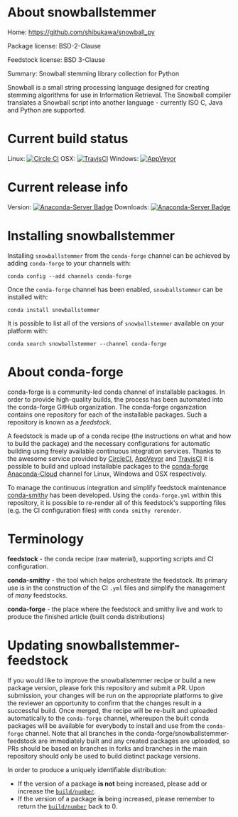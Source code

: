 About snowballstemmer
=====================

Home: https://github.com/shibukawa/snowball_py

Package license: BSD-2-Clause

Feedstock license: BSD 3-Clause

Summary: Snowball stemming library collection for Python

Snowball is a small string processing language designed for creating
stemming algorithms for use in Information Retrieval. The Snowball
compiler translates a Snowball script into another language - currently
ISO C, Java and Python are supported.


Current build status
====================

Linux: [![Circle CI](https://circleci.com/gh/conda-forge/snowballstemmer-feedstock.svg?style=shield)](https://circleci.com/gh/conda-forge/snowballstemmer-feedstock)
OSX: [![TravisCI](https://travis-ci.org/conda-forge/snowballstemmer-feedstock.svg?branch=master)](https://travis-ci.org/conda-forge/snowballstemmer-feedstock)
Windows: [![AppVeyor](https://ci.appveyor.com/api/projects/status/github/conda-forge/snowballstemmer-feedstock?svg=True)](https://ci.appveyor.com/project/conda-forge/snowballstemmer-feedstock/branch/master)

Current release info
====================
Version: [![Anaconda-Server Badge](https://anaconda.org/conda-forge/snowballstemmer/badges/version.svg)](https://anaconda.org/conda-forge/snowballstemmer)
Downloads: [![Anaconda-Server Badge](https://anaconda.org/conda-forge/snowballstemmer/badges/downloads.svg)](https://anaconda.org/conda-forge/snowballstemmer)

Installing snowballstemmer
==========================

Installing `snowballstemmer` from the `conda-forge` channel can be achieved by adding `conda-forge` to your channels with:

```
conda config --add channels conda-forge
```

Once the `conda-forge` channel has been enabled, `snowballstemmer` can be installed with:

```
conda install snowballstemmer
```

It is possible to list all of the versions of `snowballstemmer` available on your platform with:

```
conda search snowballstemmer --channel conda-forge
```


About conda-forge
=================

conda-forge is a community-led conda channel of installable packages.
In order to provide high-quality builds, the process has been automated into the
conda-forge GitHub organization. The conda-forge organization contains one repository
for each of the installable packages. Such a repository is known as a *feedstock*.

A feedstock is made up of a conda recipe (the instructions on what and how to build
the package) and the necessary configurations for automatic building using freely
available continuous integration services. Thanks to the awesome service provided by
[CircleCI](https://circleci.com/), [AppVeyor](http://www.appveyor.com/)
and [TravisCI](https://travis-ci.org/) it is possible to build and upload installable
packages to the [conda-forge](https://anaconda.org/conda-forge)
[Anaconda-Cloud](http://docs.anaconda.org/) channel for Linux, Windows and OSX respectively.

To manage the continuous integration and simplify feedstock maintenance
[conda-smithy](http://github.com/conda-forge/conda-smithy) has been developed.
Using the ``conda-forge.yml`` within this repository, it is possible to re-render all of
this feedstock's supporting files (e.g. the CI configuration files) with ``conda smithy rerender``.


Terminology
===========

**feedstock** - the conda recipe (raw material), supporting scripts and CI configuration.

**conda-smithy** - the tool which helps orchestrate the feedstock.
                   Its primary use is in the construction of the CI ``.yml`` files
                   and simplify the management of *many* feedstocks.

**conda-forge** - the place where the feedstock and smithy live and work to
                  produce the finished article (built conda distributions)


Updating snowballstemmer-feedstock
==================================

If you would like to improve the snowballstemmer recipe or build a new
package version, please fork this repository and submit a PR. Upon submission,
your changes will be run on the appropriate platforms to give the reviewer an
opportunity to confirm that the changes result in a successful build. Once
merged, the recipe will be re-built and uploaded automatically to the
`conda-forge` channel, whereupon the built conda packages will be available for
everybody to install and use from the `conda-forge` channel.
Note that all branches in the conda-forge/snowballstemmer-feedstock are
immediately built and any created packages are uploaded, so PRs should be based
on branches in forks and branches in the main repository should only be used to
build distinct package versions.

In order to produce a uniquely identifiable distribution:
 * If the version of a package **is not** being increased, please add or increase
   the [``build/number``](http://conda.pydata.org/docs/building/meta-yaml.html#build-number-and-string).
 * If the version of a package **is** being increased, please remember to return
   the [``build/number``](http://conda.pydata.org/docs/building/meta-yaml.html#build-number-and-string)
   back to 0.
